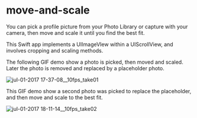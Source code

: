 # move-and-scale

You can pick a profile picture from your Photo Library or capture with your camera, then move and scale it until you find the best fit. 

This Swift app implements a UIImageVIew within a UIScrollView, and involves cropping and scaling methods.

The following GIF demo show a photo is picked, then moved and scaled. Later the photo is removed and replaced by a placeholder photo.

![jul-01-2017 17-37-08__10fps_take01](https://user-images.githubusercontent.com/1393085/27766482-f008614c-5e85-11e7-9410-5f0b30af45d1.gif)

This GIF demo show a second photo was picked to replace the placeholder, and then move and scale to the best fit.

![jul-01-2017 18-11-14__10fps_take02](https://user-images.githubusercontent.com/1393085/27766567-2c61e26e-5e89-11e7-9e69-4700e46b7544.gif)
